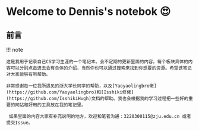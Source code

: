 # Welcome to Dennis's notebok 😍
## 前言

!!! note 

    这是我用于记录自己CS学习生涯的一个笔记本。会不定期的更新里面的内容。每个板块具体的内容可以分别点击进去会有总体的介绍，当然你也可以通过搜索来找到你想要的资源。希望该笔记对大家能够有所帮助。

    非常感谢每一位我所遇见的浙大学长同学的帮助，以及[Yaoyaolingbro佬](https://github.com/Yaoyaolingbro)和[Isshiki修佬](https://github.com/IsshikiHugh)文档的帮助。我也会根据我的学习过程把一些好的重要的网站和好用的工具放在我的笔记里。

     如果里面的内容大家有补充说明的地方，欢迎和笔者沟通：3220300115@zju.edu.cn 或者提交Issue。